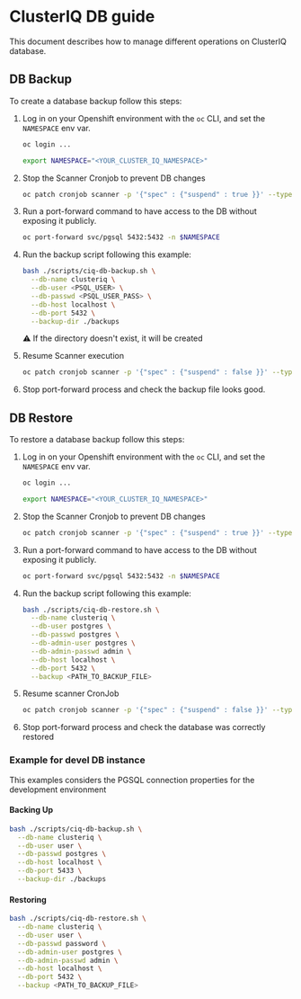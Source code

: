 # ClusterIQ DB guide
This document describes how to manage different operations on ClusterIQ database.


## DB Backup
To create a database backup follow this steps:
1. Log in on your Openshift environment with the `oc` CLI, and set the
   `NAMESPACE` env var.
   ```sh
   oc login ...

   export NAMESPACE="<YOUR_CLUSTER_IQ_NAMESPACE>"
   ```

2. Stop the Scanner Cronjob to prevent DB changes
   ```sh
   oc patch cronjob scanner -p '{"spec" : {"suspend" : true }}' --type=merge -n $NAMESPACE
   ```

3. Run a port-forward command to have access to the DB without exposing it
   publicly.
   ```sh
   oc port-forward svc/pgsql 5432:5432 -n $NAMESPACE
   ```

4. Run the backup script following this example:
   ```sh
   bash ./scripts/ciq-db-backup.sh \
     --db-name clusteriq \
     --db-user <PSQL_USER> \
     --db-passwd <PSQL_USER_PASS> \
     --db-host localhost \
     --db-port 5432 \
     --backup-dir ./backups
   ```
	 :warning: If the directory doesn't exist, it will be created

5. Resume Scanner execution
   ```sh
   oc patch cronjob scanner -p '{"spec" : {"suspend" : false }}' --type=merge -n $NAMESPACE
   ```

6. Stop port-forward process and check the backup file looks good.


## DB Restore
To restore a database backup follow this steps:
1. Log in on your Openshift environment with the `oc` CLI, and set the
   `NAMESPACE` env var.
   ```sh
   oc login ...

   export NAMESPACE="<YOUR_CLUSTER_IQ_NAMESPACE>"
   ```

2. Stop the Scanner Cronjob to prevent DB changes
   ```sh
   oc patch cronjob scanner -p '{"spec" : {"suspend" : true }}' --type=merge -n $NAMESPACE
   ```

3. Run a port-forward command to have access to the DB without exposing it
   publicly.
   ```sh
   oc port-forward svc/pgsql 5432:5432 -n $NAMESPACE
   ```

4. Run the backup script following this example:
   ```sh
   bash ./scripts/ciq-db-restore.sh \
     --db-name clusteriq \
     --db-user postgres \
     --db-passwd postgres \
     --db-admin-user postgres \
     --db-admin-passwd admin \
     --db-host localhost \
     --db-port 5432 \
     --backup <PATH_TO_BACKUP_FILE>
   ```

5. Resume scanner CronJob
   ```sh
   oc patch cronjob scanner -p '{"spec" : {"suspend" : false }}' --type=merge -n $NAMESPACE
   ```

6. Stop port-forward process and check the database was correctly restored


### Example for devel DB instance
This examples considers the PGSQL connection properties for the development environment

#### Backing Up 
```sh
bash ./scripts/ciq-db-backup.sh \
  --db-name clusteriq \
  --db-user user \
  --db-passwd postgres \
  --db-host localhost \
  --db-port 5433 \
  --backup-dir ./backups
```

#### Restoring
```sh
bash ./scripts/ciq-db-restore.sh \
  --db-name clusteriq \
  --db-user user \
  --db-passwd password \
  --db-admin-user postgres \
  --db-admin-passwd admin \
  --db-host localhost \
  --db-port 5432 \
  --backup <PATH_TO_BACKUP_FILE>
```

